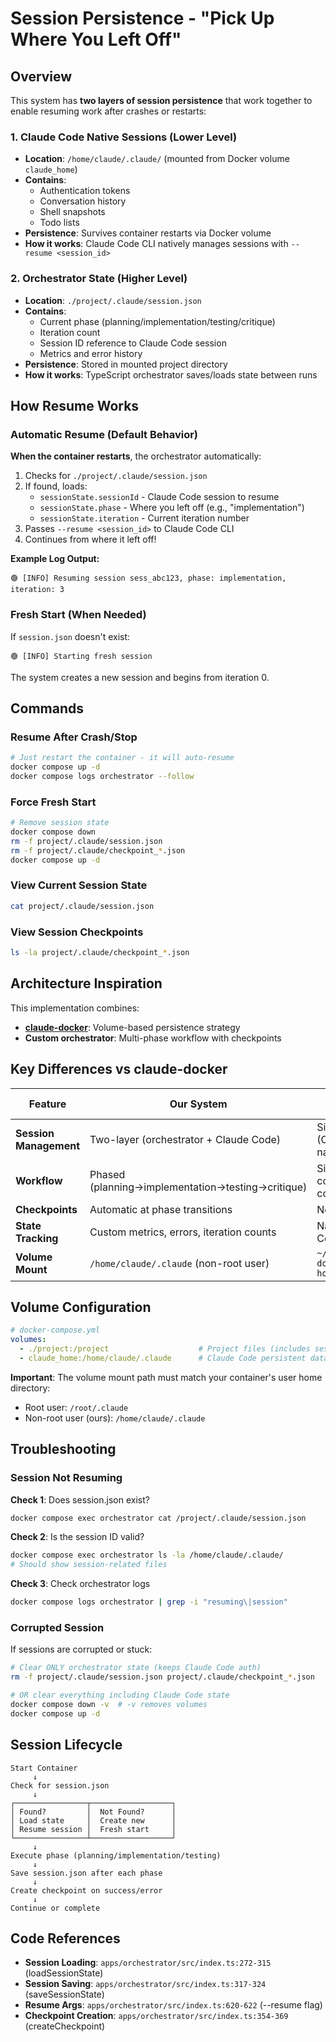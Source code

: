 # Session Persistence - "Pick Up Where You Left Off"

## Overview

This system has **two layers of session persistence** that work together to enable resuming work after crashes or restarts:

### 1. **Claude Code Native Sessions** (Lower Level)
- **Location**: `/home/claude/.claude/` (mounted from Docker volume `claude_home`)
- **Contains**: 
  - Authentication tokens
  - Conversation history
  - Shell snapshots
  - Todo lists
- **Persistence**: Survives container restarts via Docker volume
- **How it works**: Claude Code CLI natively manages sessions with `--resume <session_id>`

### 2. **Orchestrator State** (Higher Level)
- **Location**: `./project/.claude/session.json`
- **Contains**:
  - Current phase (planning/implementation/testing/critique)
  - Iteration count
  - Session ID reference to Claude Code session
  - Metrics and error history
- **Persistence**: Stored in mounted project directory
- **How it works**: TypeScript orchestrator saves/loads state between runs

## How Resume Works

### Automatic Resume (Default Behavior)

**When the container restarts**, the orchestrator automatically:

1. Checks for `./project/.claude/session.json`
2. If found, loads:
   - `sessionState.sessionId` - Claude Code session to resume
   - `sessionState.phase` - Where you left off (e.g., "implementation")
   - `sessionState.iteration` - Current iteration number
3. Passes `--resume <session_id>` to Claude Code CLI
4. Continues from where it left off!

**Example Log Output:**
```
🟢 [INFO] Resuming session sess_abc123, phase: implementation, iteration: 3
```

### Fresh Start (When Needed)

If `session.json` doesn't exist:
```
🟢 [INFO] Starting fresh session
```

The system creates a new session and begins from iteration 0.

## Commands

### Resume After Crash/Stop
```bash
# Just restart the container - it will auto-resume
docker compose up -d
docker compose logs orchestrator --follow
```

### Force Fresh Start
```bash
# Remove session state
docker compose down
rm -f project/.claude/session.json
rm -f project/.claude/checkpoint_*.json
docker compose up -d
```

### View Current Session State
```bash
cat project/.claude/session.json
```

### View Session Checkpoints
```bash
ls -la project/.claude/checkpoint_*.json
```

## Architecture Inspiration

This implementation combines:
- **[claude-docker](https://github.com/VishalJ99/claude-docker)**: Volume-based persistence strategy
- **Custom orchestrator**: Multi-phase workflow with checkpoints

## Key Differences vs claude-docker

| Feature | Our System | claude-docker |
|---------|------------|---------------|
| **Session Management** | Two-layer (orchestrator + Claude Code) | Single-layer (Claude Code native) |
| **Workflow** | Phased (planning→implementation→testing→critique) | Single conversation continuation |
| **Checkpoints** | Automatic at phase transitions | Not applicable |
| **State Tracking** | Custom metrics, errors, iteration counts | Native Claude Code only |
| **Volume Mount** | `/home/claude/.claude` (non-root user) | `~/.claude-docker/claude-home/` |

## Volume Configuration

```yaml
# docker-compose.yml
volumes:
  - ./project:/project                    # Project files (includes session.json)
  - claude_home:/home/claude/.claude      # Claude Code persistent data
```

**Important**: The volume mount path must match your container's user home directory:
- Root user: `/root/.claude`
- Non-root user (ours): `/home/claude/.claude`

## Troubleshooting

### Session Not Resuming

**Check 1**: Does session.json exist?
```bash
docker compose exec orchestrator cat /project/.claude/session.json
```

**Check 2**: Is the session ID valid?
```bash
docker compose exec orchestrator ls -la /home/claude/.claude/
# Should show session-related files
```

**Check 3**: Check orchestrator logs
```bash
docker compose logs orchestrator | grep -i "resuming\|session"
```

### Corrupted Session

If sessions are corrupted or stuck:
```bash
# Clear ONLY orchestrator state (keeps Claude Code auth)
rm -f project/.claude/session.json project/.claude/checkpoint_*.json

# OR clear everything including Claude Code state
docker compose down -v  # -v removes volumes
docker compose up -d
```

## Session Lifecycle

```
Start Container
     ↓
Check for session.json
     ↓
┌────────────────┬──────────────────┐
│ Found?         │  Not Found?      │
│ Load state     │  Create new      │
│ Resume session │  Fresh start     │
└────────────────┴──────────────────┘
     ↓
Execute phase (planning/implementation/testing)
     ↓
Save session.json after each phase
     ↓
Create checkpoint on success/error
     ↓
Continue or complete
```

## Code References

- **Session Loading**: `apps/orchestrator/src/index.ts:272-315` (loadSessionState)
- **Session Saving**: `apps/orchestrator/src/index.ts:317-324` (saveSessionState)
- **Resume Args**: `apps/orchestrator/src/index.ts:620-622` (--resume flag)
- **Checkpoint Creation**: `apps/orchestrator/src/index.ts:354-369` (createCheckpoint)

